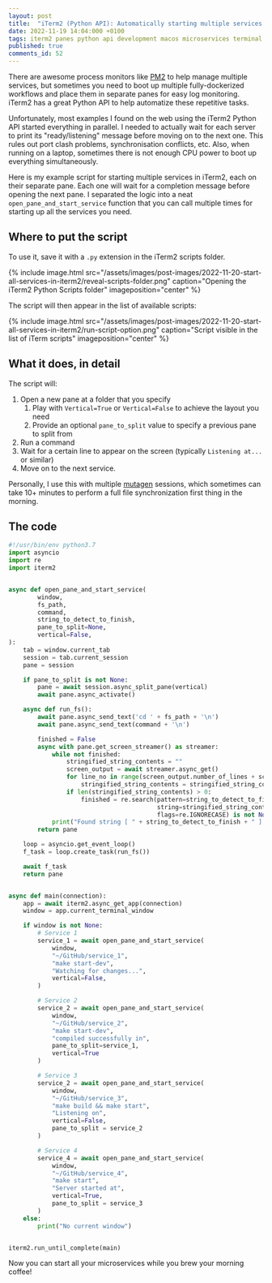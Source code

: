 ```yaml
---
layout: post
title:  "iTerm2 (Python API): Automatically starting multiple services in separate panes"
date: 2022-11-19 14:04:000 +0100
tags: iterm2 panes python api development macos microservices terminal
published: true
comments_id: 52
---
```


There are awesome process monitors like [PM2](https://pm2.keymetrics.io/) to help manage multiple services, but
sometimes you need to boot up multiple
fully-dockerized workflows and place them in separate panes for easy log monitoring. iTerm2 has a great Python API to
help automatize these repetitive tasks.

Unfortunately, most examples I found on the web using the iTerm2 Python
API started everything in parallel. I needed to actually wait for each server to print its "ready/listening" message
before moving on to the next one. This rules out port clash problems, synchronisation conflicts, etc. Also, when running
on a laptop, sometimes there is not enough CPU power to boot up everything simultaneously.

Here is my example script for starting multiple services in iTerm2, each on their
separate pane. Each one will wait for a completion message before opening the next pane. I separated the logic into a neat `open_pane_and_start_service` function that you can call multiple times for starting up all the services you need.

## Where to put the script

To use it, save it with a `.py` extension in the iTerm2 scripts folder.

{% include image.html src="/assets/images/post-images/2022-11-20-start-all-services-in-iterm2/reveal-scripts-folder.png"
caption="Opening the iTerm2 Python Scripts folder" imageposition="center"
%}

The script will then appear in the list of available scripts:

{% include image.html src="/assets/images/post-images/2022-11-20-start-all-services-in-iterm2/run-script-option.png"
caption="Script visible in the list of iTerm scripts" imageposition="center"
%}

## What it does, in detail

The script will:

1. Open a new pane at a folder that you specify
    1. Play with `Vertical=True` or  `Vertical=False` to achieve the layout you need
    2. Provide an optional `pane_to_split` value to specify a previous pane to split from
2. Run a command
3. Wait for a certain line to appear on the screen (typically `Listening at...` or similar)
4. Move on to the next service.

Personally, I use this with multiple [mutagen](https://mutagen.io/documentation/introduction/installation) sessions,
which sometimes can take 10+ minutes to perform a full file synchronization first thing in the morning.

## The code

```python
#!/usr/bin/env python3.7
import asyncio
import re
import iterm2


async def open_pane_and_start_service(
        window,
        fs_path,
        command,
        string_to_detect_to_finish,
        pane_to_split=None,
        vertical=False,
):
    tab = window.current_tab
    session = tab.current_session
    pane = session

    if pane_to_split is not None:
        pane = await session.async_split_pane(vertical)
        await pane.async_activate()

    async def run_fs():
        await pane.async_send_text('cd ' + fs_path + '\n')
        await pane.async_send_text(command + '\n')

        finished = False
        async with pane.get_screen_streamer() as streamer:
            while not finished:
                stringified_string_contents = ""
                screen_output = await streamer.async_get()
                for line_no in range(screen_output.number_of_lines + screen_output.number_of_lines_above_screen):
                    stringified_string_contents = stringified_string_contents + screen_output.line(line_no).string
                if len(stringified_string_contents) > 0:
                    finished = re.search(pattern=string_to_detect_to_finish,
                                         string=stringified_string_contents,
                                         flags=re.IGNORECASE) is not None
            print("Found string [ " + string_to_detect_to_finish + " ] , service is started.")
        return pane

    loop = asyncio.get_event_loop()
    f_task = loop.create_task(run_fs())

    await f_task
    return pane


async def main(connection):
    app = await iterm2.async_get_app(connection)
    window = app.current_terminal_window

    if window is not None:
        # Service 1
        service_1 = await open_pane_and_start_service(
            window,
            "~/GitHub/service_1",
            "make start-dev",
            "Watching for changes...",
            vertical=False,
        )

        # Service 2
        service_2 = await open_pane_and_start_service(
            window,
            "~/GitHub/service_2",
            "make start-dev",
            "compiled successfully in",
            pane_to_split=service_1,
            vertical=True
        )

        # Service 3
        service_2 = await open_pane_and_start_service(
            window,
            "~/GitHub/service_3",
            "make build && make start",
            "Listening on",
            vertical=False,
            pane_to_split = service_2
        )

        # Service 4
        service_4 = await open_pane_and_start_service(
            window,
            "~/GitHub/service_4",
            "make start",
            "Server started at",
            vertical=True,
            pane_to_split = service_3
        )
    else:
        print("No current window")


iterm2.run_until_complete(main)
```

Now you can start all your microservices while you brew your morning coffee!


